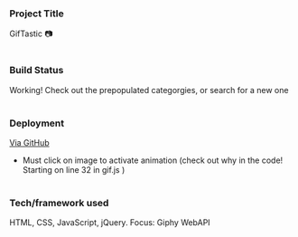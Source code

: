 ### Project Title
GifTastic :camera:
<br><br>

### Build Status
Working! Check out the prepopulated categorgies, or search for a new one 
<br><br>

### Deployment
[Via GitHub](https://bermessa.github.io/08-GifTastic/gif.html)
<br>
* Must click on image to activate animation (check out why in the code! Starting on line 32 in gif.js ) 
<br><br>

### Tech/framework used
HTML, CSS, JavaScript, jQuery. Focus: Giphy WebAPI
